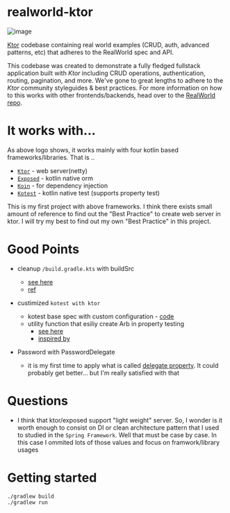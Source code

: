 # realworld-ktor

![image](https://user-images.githubusercontent.com/67302707/227979583-09b2cddc-23a0-4c4c-aa14-0240f6553dff.png)

[Ktor](https://ktor.io/) codebase containing real world examples (CRUD, auth, advanced patterns, etc) that adheres to the RealWorld spec and API.

This codebase was created to demonstrate a fully fledged fullstack application built with *Ktor* including CRUD operations, authentication, routing, pagination, and more.
We've gone to great lengths to adhere to the *Ktor* community styleguides & best practices.
For more information on how to this works with other frontends/backends, head over to the [RealWorld repo](https://github.com/gothinkster/realworld).

# It works with...
As above logo shows, it works mainly with four kotlin based frameworks/libraries. That is ..

- [`Ktor`](https://ktor.io/) - web server(netty)
- [`Exposed`](https://github.com/JetBrains/Exposed) - kotlin native orm
- [`Koin`](https://insert-koin.io/) - for dependency injection
- [`Kotest`](https://kotest.io/) - kotlin native test (supports property test)

This is my first project with above frameworks. I think there exists small amount of reference to find out the "Best Practice" to create web server in ktor. 
I will try my best to find out my own "Best Practice" in this project.

# Good Points

- cleanup `/build.gradle.kts` with buildSrc
  - [see here](https://github.com/ndy2/realworld-ktor/tree/main/buildSrc)
  - [ref](https://docs.gradle.org/current/userguide/organizing_gradle_projects.html#sec:build_sources)
  
- custimized `kotest with ktor`
  - kotest base spec with custom configuration - [code](https://github.com/ndy2/realworld-ktor/blob/main/src/test/kotlin/ndy/test/spec/BaseSpec.kt)
  - utility function that esiliy create Arb in property testing
    - [see here](https://github.com/ndy2/realworld-ktor/tree/main/src/test/kotlin/ndy/test/generator)
    - [inspired by](https://naver.github.io/fixture-monkey/)

- Password with PasswordDelegate
  - it is my first time to apply what is called [delegate property](https://kotlinlang.org/docs/delegated-properties.html). 
  It could probably get better... but I'm really satisfied with that

# Questions

- I think that ktor/exposed support "light weight" server. So, I wonder is it worth enough to consist on DI or clean architecture pattern 
that I used to studied in the `Spring Framework`. Well that must be case by case. In this case I ommited lots of those values and focus on framwork/library usages

# Getting started

```
./gradlew build
./gradlew run
```
